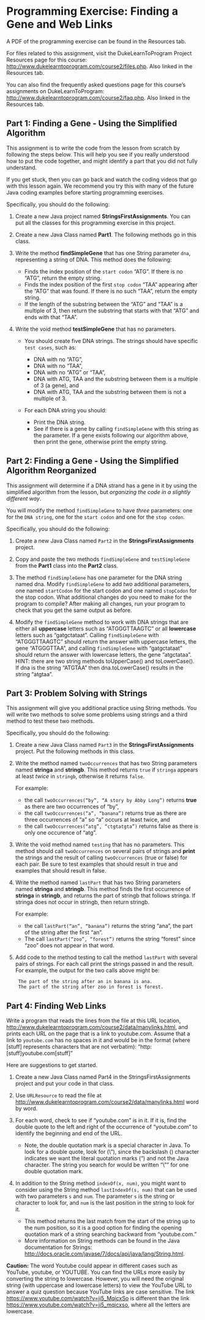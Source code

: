 # Programming Exercise: Finding a Gene and Web Links

A PDF of the programming exercise can be found in the Resources tab.

For files related to this assignment, visit the DukeLearnToProgram Project Resources page for this course: http://www.dukelearntoprogram.com/course2/files.php. Also linked in the Resources tab.

You can also find the frequently asked questions page for this course’s assignments on DukeLearnToProgram: http://www.dukelearntoprogram.com/course2/faq.php. Also linked in the Resources tab.

## Part 1: Finding a Gene - Using the Simplified Algorithm

This assignment is to write the code from the lesson from scratch by following the steps below. This will help you see if you really understood how to put the code together, and might identify a part that you did not fully understand.

If you get stuck, then you can go back and watch the coding videos that go with this lesson again. We recommend you try this with many of the future Java coding examples before starting programming exercises.

Specifically, you should do the following:

1. Create a new Java project named __StringsFirstAssignments__. You can put all the classes for this programming exercise in this project.

2. Create a new Java Class named __Part1__. The following methods go in this class.

3. Write the method __findSimpleGene__ that has one String parameter `dna`, representing a string of DNA. This method does the following:

    - Finds the index position of the `start codon` “ATG”. If there is no “ATG”, return the empty string.
    - Finds the index position of the first `stop codon` “TAA” appearing after the “ATG” that was found. If there is no such “TAA”, return the empty string.
    - If the length of the substring between the “ATG” and “TAA” is a multiple of 3, then return the substring that starts with that “ATG” and ends with that “TAA”.

4. Write the void method __testSimpleGene__ that has no parameters.

    - You should create five DNA strings. The strings should have specific `test cases`, such as:
        - DNA with no “ATG”,
        - DNA with no “TAA”,
        - DNA with no “ATG” or “TAA”,
        - DNA with ATG, TAA and the substring between them is a multiple of 3 (a gene), and
        - DNA with ATG, TAA and the substring between them is not a multiple of 3.

    - For each DNA string you should:
        - Print the DNA string.
        - See if there is a gene by calling `findSimpleGene` with this string as the parameter. If a gene exists following our algorithm above, then print the gene, otherwise print the empty string.

## Part 2: Finding a Gene - Using the Simplified Algorithm Reorganized

This assignment will determine if a DNA strand has a gene in it by using the simplified algorithm from the lesson, but _organizing the code in a slightly different way_.

You will modify the method `findSimpleGene` to have _three_ parameters: one for the `DNA string`, one for the `start codon` and one for the `stop codon`.

Specifically, you should do the following:

1. Create a new Java Class named `Part2` in the __StringsFirstAssignments__ project.

2. Copy and paste the two methods `findSimpleGene` and `testSimpleGene` from the __Part1__ class into the __Part2__ class.

3. The method `findSimpleGene` has one parameter for the DNA string named dna. Modify `findSimpleGene` to add _two_ additional parameters, one named `startCodon` for the start codon and one named `stopCodon` for the stop codon. What additional changes do you need to make for the program to compile? After making all changes, run your program to check that you get the same output as before.

4. Modify the `findSimpleGene` method to work with DNA strings that are either all __uppercase__ letters such as “ATGGGTTAAGTC” or all __lowercase__ letters such as “gatgctataat”. Calling `findSimpleGene` with “ATGGGTTAAGTC” should return the answer with uppercase letters, the gene “ATGGGTTAA”, and calling `findSimpleGene` with “gatgctataat” should return the answer with lowercase letters, the gene “atgctataa”. HINT: there are two string methods toUpperCase() and toLowerCase(). If dna is the string “ATGTAA” then dna.toLowerCase() results in the string “atgtaa”.

## Part 3: Problem Solving with Strings

This assignment will give you additional practice using String methods. You will write two methods to solve some problems using strings and a third method to test these two methods.

Specifically, you should do the following:

1. Create a new Java Class named `Part3` in the __StringsFirstAssignments__ project. Put the following methods in this class.

2. Write the method named `twoOccurrences` that has two String parameters named __stringa__ and __stringb__. This method returns `true` if `stringa` appears at least _twice_ in `stringb`, otherwise it returns `false`.

    For example:
    - the call `twoOccurrences(“by”, “A story by Abby Long”)` returns __true__ as there are two occurrences of “by”,
    - the call `twoOccurrences(“a”, “banana”)` returns true as there are three occurrences of “a” so “a” occurs at least twice, and
    - the call `twoOccurrences(“atg”, “ctgtatgta”)` returns false as there is only one occurence of “atg”.

3. Write the void method named `testing` that has no parameters. This method should call `twoOccurrences` on several pairs of strings and __print__ the strings and the result of calling `twoOccurrences` (true or false) for each pair. Be sure to test examples that should result in true and examples that should result in false.

4. Write the method named `lastPart` that has two String parameters named __stringa__ and __stringb__. This method finds the first occurrence of __stringa__ in __stringb__, and returns the part of stringb that follows stringa. If stringa does not occur in stringb, then return stringb.

    For example:
    - the call `lastPart(“an”, “banana”)` returns the string “ana”, the part of the string after the first “an”.
    - The call `lastPart(“zoo”, “forest”)` returns the string “forest” since “zoo” does not appear in that word.

5. Add code to the method testing to call the method `lastPart` with several pairs of strings. For each call print the strings passed in and the result. For example, the output for the two calls above might be:

        The part of the string after an in banana is ana.
        The part of the string after zoo in forest is forest.

## Part 4: Finding Web Links

Write a program that reads the lines from the file at this URL location, http://www.dukelearntoprogram.com/course2/data/manylinks.html, and prints each URL on the page that is a link to youtube.com. Assume that a link to `youtube.com` has no spaces in it and would be in the format (where [stuff] represents characters that are not verbatim): “http:[stuff]youtube.com[stuff]”

Here are suggestions to get started.

1. Create a new Java Class named Part4 in the StringsFirstAssignments project and put your code in that class.

2. Use `URLResource` to read the file at http://www.dukelearntoprogram.com/course2/data/manylinks.html word by word.

3. For each word, check to see if “youtube.com” is in it. If it is, find the double quote to the left and right of the occurrence of “youtube.com” to identify the beginning and end of the URL.

    - Note, the double quotation mark is a special character in Java. To look for a double quote, look for (\”), since the backslash (\) character indicates we want the literal quotation marks (“) and not the Java character. The string you search for would be written “\”” for one double quotation mark.

4. In addition to the String method `indexOf(x, num)`, you might want to consider using the String method `lastIndexOf(s, num)` that can be used with two parameters `s` and `num`. The parameter `s` is the string or character to look for, and `num` is the last position in the string to look for it.
    - This method returns the last match from the start of the string up to the num position, so it is a good option for finding the opening quotation mark of a string searching backward from “youtube.com.”
    - More information on String methods can be found in the Java documentation for Strings: http://docs.oracle.com/javase/7/docs/api/java/lang/String.html.

__Caution:__ The word Youtube could appear in different cases such as YouTube, youtube, or YOUTUBE. You can find the URLs more easily by converting the string to lowercase. However, you will need the original string (with uppercase and lowercase letters) to view the YouTube URL to answer a quiz question because YouTube links are case sensitive. The link https://www.youtube.com/watch?v=ji5_MqicxSo is different than the link https://www.youtube.com/watch?v=ji5_mqicxso, where all the letters are lowercase.

